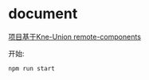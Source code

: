 # document



[项目基于Kne-Union remote-components](https://www.kne-union.top/#/components)

开始:

```shell
npm run start
```
